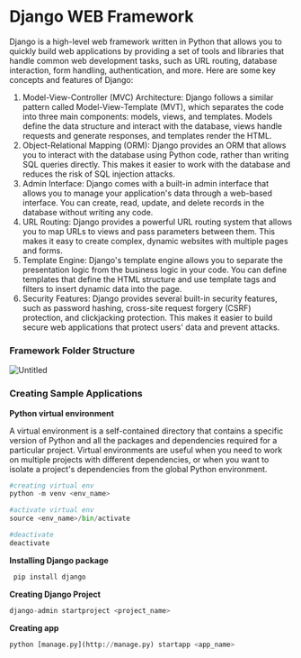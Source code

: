 # Django WEB Framework

Django is a high-level web framework written in Python that allows you to quickly build web applications by providing a set of tools and libraries that handle common web development tasks, such as URL routing, database interaction, form handling, authentication, and more. Here are some key concepts and features of Django:

1. Model-View-Controller (MVC) Architecture: Django follows a similar pattern called Model-View-Template (MVT), which separates the code into three main components: models, views, and templates. Models define the data structure and interact with the database, views handle requests and generate responses, and templates render the HTML.
2. Object-Relational Mapping (ORM): Django provides an ORM that allows you to interact with the database using Python code, rather than writing SQL queries directly. This makes it easier to work with the database and reduces the risk of SQL injection attacks.
3. Admin Interface: Django comes with a built-in admin interface that allows you to manage your application's data through a web-based interface. You can create, read, update, and delete records in the database without writing any code.
4. URL Routing: Django provides a powerful URL routing system that allows you to map URLs to views and pass parameters between them. This makes it easy to create complex, dynamic websites with multiple pages and forms.
5. Template Engine: Django's template engine allows you to separate the presentation logic from the business logic in your code. You can define templates that define the HTML structure and use template tags and filters to insert dynamic data into the page.
6. Security Features: Django provides several built-in security features, such as password hashing, cross-site request forgery (CSRF) protection, and clickjacking protection. This makes it easier to build secure web applications that protect users' data and prevent attacks.

### Framework Folder Structure

![Untitled](Django%20WEB%20Framework%20ee828f23bbe54aaaacc38b0a8a413c42/Untitled.png)

### Creating Sample Applications

**Python virtual environment** 

A virtual environment is a self-contained directory that contains a specific version of Python and all the packages and dependencies required for a particular project. Virtual environments are useful when you need to work on multiple projects with different dependencies, or when you want to isolate a project's dependencies from the global Python environment.

```python
#creating virtual env
python -m venv <env_name>

#activate virtual env
source <env_name>/bin/activate

#deactivate
deactivate
```

**Installing Django package**

```python
 pip install django
```

**Creating Django Project**

```python
django-admin startproject <project_name>
```

**Creating  app**

```python
python [manage.py](http://manage.py) startapp <app_name>
```